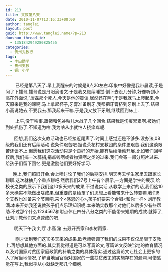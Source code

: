 ```yaml
---
id: 213
title: 支教第八天
date: 2010-11-07T13:16:33+00:00
author: tanglei
layout: post
guid: http://www.tanglei.name/?p=213
duoshuo_thread_id:
  - 1351842949280825455
categories:
  - 贵州支教行
tags:
  - 丰田助学
  - 贵州支教
  - 铜厂小学
---
```

        已经是第八天了.早上我醒来的时候是8点20左右.印象中好像是我带晨读,于是问了下雄哥,雄哥说是丹阳滴语文.于是我又继续睡觉.倒下去没几分钟,好像听到小高在外面说,”唐磊那个死人,今天是他的晨读,居然还在睡”,于是我就马上爬起来,今天原来是我的课啊,马上拿起杯子,牙膏准备刷牙.我都把牙膏挤到牙刷上去了.结果小高说她去,不要我去.那我起来干嘛,于是我又放下牙刷,继续回到床上.

        上午,没干啥事.跟猪和包谷粒儿大战了几个回合.结果我是伤痕累累啊.被她们到处抓伤了.不知道为啥,我为啥从小就怕人挠痒痒呢.

       回想,我们这次支教活动也已经接近尾声了.时间上感觉还是不够多.没办法,08级的我们还有后续活动.说条件艰苦吧.据说茶花村支教团的条件更艰苦.我们这谈艰苦还谈不上.但愿我们这次活动只是个良好的开始,能有后续活动开展.比如我们回学校后,我们搞一次募捐,捐点钱啊或者物资啊之类的过来.我们会寄一部分照片过来.给孩子们留下回忆,更是激励他们要好好学习.

      晚上,我们照旧开会.会上咱讨论了我们的后期安排.明天再去学生家里去跟家长聊聊.这次就抽几个重点聊吧.然后我们27号上午有个展示,一方面是学生的展示,给校长之类的展示下我们这10多天来的成果,不过说实话,从教学上来讲的话,我们这10多天确实不能做出啥成果,但重要的是给孩子们思想上看能带来什么转变嘛.我们8个支教也准备来个节目吧.来个<感恩的心>,孩子们要来个合唱<和你一样> 刘厅教滴.本来开始我还说教孩子们点乐理知识呢.本来确实教那个对他们以后多少有些帮助.不过那个什么1234567和附点休止四分八分之类的不能带来短期的成效.就算了,让刘厅教他们来点速成的吧.

       明天下午我 刘厅 小高 猪 去聂开赛家和李树丙家.

        刚才谈到我们这10多天来的成果.欧老师强调了我们的成果不仅仅局限于支教上.再想想其他方面的.其实我觉得道是可以写篇论文,写篇论文反映当地的教育情况以及对国家对贫困家庭政策的补助之类的具体落实.通过这篇论文让社会上更多的人了解当地情况,了解当地当官滴对国家的一些扶贫政策的实施存在的漏洞.可惜感觉在写上,我似乎从小就缺乏那几个细胞.
